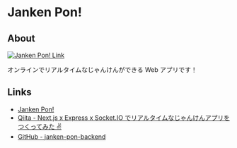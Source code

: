 # Janken Pon!

## About

[![Janken Pon! Link](https://user-images.githubusercontent.com/39449357/186129971-36aa050a-8e5e-4a10-a2bf-ecb0e4cebdf0.png)](https://janken-pon.vercel.app/)

オンラインでリアルタイムなじゃんけんができる Web アプリです！

## Links

- [Janken Pon!](https://janken-pon.vercel.app/)
- [Qiita - Next.js x Express x Socket.IO でリアルタイムなじゃんけんアプリをつくってみた ✌️](https://qiita.com/Nag729/items/12d7099417850b6965ed)
- [GitHub - janken-pon-backend](https://github.com/Nag729/janken-pon-backend)
